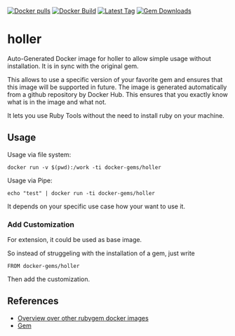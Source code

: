 [![Docker pulls](https://img.shields.io/docker/pulls/rubygem/holler.svg)](https://hub.docker.com/r/rubygem/holler/)
[![Docker Build](https://img.shields.io/docker/automated/rubygem/holler.svg)](https://hub.docker.com/r/rubygem/holler/)
[![Latest Tag](https://img.shields.io/github/tag/docker-rubygem/holler.svg)](https://hub.docker.com/r/rubygem/holler/)
[![Gem Downloads](https://img.shields.io/gem/dt/holler.svg)](https://rubygems.org/gems/holler/)
# holler

Auto-Generated Docker image for holler to allow simple usage without installation.
It is in sync with the original gem.

This allows to use a specific version of your favorite gem and ensures that this image will be supported in future.
The image is generated automatically from a github repository by Docker Hub.
This ensures that you exactly know what is in the image and what not.

It lets you use Ruby Tools without the need to install ruby on your machine.

## Usage

Usage via file system:

`docker run -v $(pwd):/work -ti docker-gems/holler`

Usage via Pipe:

`echo "test" | docker run -ti docker-gems/holler`

It depends on your specific use case how your want to use it.

### Add Customization

For extension, it could be used as base image.

So instead of struggeling with the installation of a gem, just write

`FROM docker-gems/holler`

Then add the customization.

## References

 - [Overview over other rubygem docker images](https://github.com/thinkbot/docker-rubygem)
 - [Gem](https://rubygems.org/gems/holler/)
